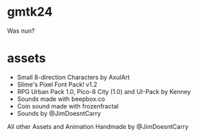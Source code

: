 # gmtk24
Was nun?

# assets
- Small 8-direction Characters by AxulArt 
- Slime's Pixel Font Pack! v1.2 
- RPG Urban Pack 1.0, Pico-8 City (1.0) and UI-Pack by Kenney 
- Sounds made with beepbox.co 
- Coin sound made with frozenfractal 
- Sounds by @JimDoesntCarry 

All other Assets and Animation Handmade by @JimDoesntCarry
